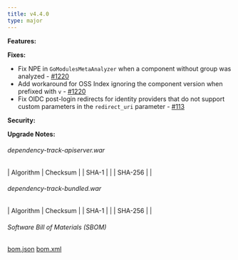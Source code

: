 ```yaml
---
title: v4.4.0
type: major
---
```


**Features:**

**Fixes:**
* Fix NPE in `GoModulesMetaAnalyzer` when a component without group was analyzed - [#1220](https://github.com/DependencyTrack/dependency-track/pull/1220)
* Add workaround for OSS Index ignoring the component version when prefixed with `v` - [#1220](https://github.com/DependencyTrack/dependency-track/pull/1220)
* Fix OIDC post-login redirects for identity providers that do not support custom parameters in the `redirect_uri` parameter - [#113](https://github.com/DependencyTrack/frontend/pull/113)

**Security:**

**Upgrade Notes:**

###### dependency-track-apiserver.war

| Algorithm | Checksum |
| SHA-1     |  |
| SHA-256   |  |

###### dependency-track-bundled.war

| Algorithm | Checksum |
| SHA-1     |  |
| SHA-256   |  |

###### Software Bill of Materials (SBOM) ######

[bom.json](https://github.com/DependencyTrack/dependency-track/releases/download/4.4.0/bom.json)
[bom.xml](https://github.com/DependencyTrack/dependency-track/releases/download/4.4.0/bom.xml)
